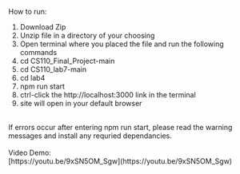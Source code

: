 How to run: </br>
1. Download Zip
2. Unzip file in a directory of your choosing
3. Open terminal where you placed the file and run the following commands
4. cd CS110_Final_Project-main
5. cd CS110_lab7-main
6. cd lab4
7. npm run start
8. ctrl-click the http://localhost:3000 link in the terminal
9. site will open in your default browser 
</br>
If errors occur after entering npm run start, please read the warning messages and install any requried dependancies.
</br>
</br>
Video Demo:
</br>
[https://youtu.be/9xSN5OM_Sgw](https://youtu.be/9xSN5OM_Sgw)
